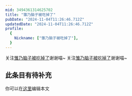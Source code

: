 ```yaml
---
mid: 3494361314625702
title: "雏乃脑子被吃掉了"
pubDate: "2024-11-04T11:26:46.712Z"
updatedDate: "2024-11-04T11:26:46.712Z"
profile:
  {
    Nickname: ["雏乃脑子被吃掉了"],
  }
---
```


关注[雏乃脑子被吃掉了](https://space.bilibili.com/3494361314625702)谢谢喵~ 关注[雏乃脑子被吃掉了](https://space.bilibili.com/3494361314625702)谢谢喵~

## 此条目有待补充
你可以在[这里](https://github.com/Yuhanawa/VTuber.ICU/edit/master/src/content/v/雏乃脑子被吃掉了/index.md)编辑本文
